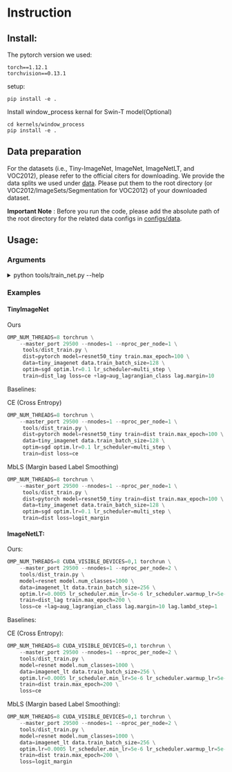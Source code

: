 # Instruction

## Install:

The pytorch version we used:
```
torch==1.12.1
torchvision==0.13.1
```

setup:
```
pip install -e .
```

Install window_process kernal for Swin-T model(Optional)
```
cd kernels/window_process
pip install -e .
```

## Data preparation

For the datasets (i.e., Tiny-ImageNet, ImageNet, ImageNetLT, and VOC2012), please refer to the official citers for downloading.
We provide the data splits we used under [data](data/). Please put them to the root directory (or VOC2012/ImageSets/Segmentation for VOC2012) of your downloaded dataset.

**Important Note** : Before you run the code, please add the absolute path of the root directory for the related data configs in [configs/data](configs/data/).

## Usage:

### Arguments

<details><summary>python tools/train_net.py --help</summary>
<p>

```python
dist_train is powered by Hydra.

== Configuration groups ==
Compose your configuration from those groups (group=option)

data: imagenet, imagenet_lt, tiny_imagenet, voc2012
dist: pytorch, slurm
lag: aug_lagrangian, aug_lagrangian_class
loss: ce, cpc, focal, focal_adaptive, logit_margin, logit_margin_plus, ls, mmce, penalty_ent, soft_ce
lr_scheduler: cosine, multi_step, one_cycle, plateau, step
mixup: mixup
model: SwinV2-T, deeplabv3, resnet, resnet101_tiny, resnet50_tiny
optim: adam, adamw, sgd
test: local, segment
train: dist, dist_lag, dist_plus, lag_segment, local, segment
wandb: my


== Config ==
Override anything in the config (foo.bar=value)

data:
  name: imagenet
  data_root: YOUR_DATA_ROOT
  input_size: 224
  train_batch_size: 256
  val_batch_size: 250
  test_batch_size: 250
  return_ind: false
  use_mysplit: true
  num_workers: 8
  pin_memory: true
  object:
    trainval:
      _target_: calibrate.data.imagenet.build_train_val_dataset
      data_root: ${data.data_root}
      input_size: ${data.input_size}
      use_mysplit: ${data.use_mysplit}
    test:
      _target_: calibrate.data.imagenet.build_test_dataset
      data_root: ${data.data_root}
      input_size: ${data.input_size}
      use_mysplit: ${data.use_mysplit}
model:
  name: resnet50
  num_classes: 10
  pretrained: false
  drop_rate: 0.0
  object:
    _target_: timm.create_model
    model_name: ${model.name}
    pretrained: ${model.pretrained}
    num_classes: ${model.num_classes}
    drop_rate: ${model.drop_rate}
loss:
  name: ce
  ignore_index: -100
  object:
    _target_: torch.nn.CrossEntropyLoss
    ignore_index: ${loss.ignore_index}
    reduction: mean
optim:
  name: adamw
  lr: 0.0005
  weight_decay: 0.05
  object:
    _target_: torch.optim.AdamW
    lr: ${optim.lr}
    betas:
    - 0.9
    - 0.999
    weight_decay: ${optim.weight_decay}
    eps: 1.0e-08
lr_scheduler:
  name: cosine
  min_lr: 5.0e-06
  warmup_lr: 5.0e-07
  warmup_epochs: 1
  cycle_decay: 0.1
  object:
    _target_: timm.scheduler.cosine_lr.CosineLRScheduler
    t_initial: ${train.max_epoch}
    lr_min: ${lr_scheduler.min_lr}
    cycle_mul: 1
    cycle_decay: ${lr_scheduler.cycle_decay}
    warmup_lr_init: ${lr_scheduler.warmup_lr}
    warmup_t: ${lr_scheduler.warmup_epochs}
    cycle_limit: 1
    t_in_epochs: true
train:
  name: dist
  max_epoch: 200
  clip_grad: 2.0
  clip_mode: norm
  resume: true
  keep_checkpoint_num: 1
  keep_checkpoint_interval: 0
  use_amp: true
  evaluate_logits: true
  object:
    _target_: calibrate.engine.DistributedTrainer
mixup:
  name: mixup
  enable: false
  mixup_alpha: 0.4
  mode: pair
  label_smoothing: 0
  object:
    _target_: timm.data.mixup.Mixup
    mixup_alpha: ${mixup.mixup_alpha}
    mode: ${mixup.mode}
    label_smoothing: ${mixup.label_smoothing}
    num_classes: ${model.num_classes}
dist:
  launch: python
  backend: nccl
wandb:
  enable: false
  project: NA
  entity: NA
  tags: train
test:
  name: local
  checkpoint: best.pth
  save_logits: false
  object:
    _target_: calibrate.engine.Tester
job_name: ${hydra:job.name}
work_dir: ${hydra:run.dir}
seed: 1
log_period: 50
calibrate:
  num_bins: 15
  visualize: false
post_temperature:
  enable: false
  learn: false
  grid_search_interval: 0.1
  cross_validate: ece


Powered by Hydra (https://hydra.cc)
Use --hydra-help to view Hydra specific help
```
</p>
</details>

### Examples


#### TinyImageNet

Ours
```python
OMP_NUM_THREADS=8 torchrun \
    --master_port 29500 --nnodes=1 --nproc_per_node=1 \
     tools/dist_train.py \
     dist=pytorch model=resnet50_tiny train.max_epoch=100 \
     data=tiny_imagenet data.train_batch_size=128 \
     optim=sgd optim.lr=0.1 lr_scheduler=multi_step \
     train=dist_lag loss=ce +lag=aug_lagrangian_class lag.margin=10
```

Baselines:

CE (Cross Entropy)
```python
OMP_NUM_THREADS=8 torchrun \
    --master_port 29500 --nnodes=1 --nproc_per_node=1 \
     tools/dist_train.py \
     dist=pytorch model=resnet50_tiny train=dist train.max_epoch=100 \
     data=tiny_imagenet data.train_batch_size=128 \
     optim=sgd optim.lr=0.1 lr_scheduler=multi_step \
     train=dist loss=ce
```

MbLS (Margin based Label Smoothing)
```python
OMP_NUM_THREADS=8 torchrun \
    --master_port 29500 --nnodes=1 --nproc_per_node=1 \
     tools/dist_train.py \
     dist=pytorch model=resnet50_tiny train=dist train.max_epoch=100 \
     data=tiny_imagenet data.train_batch_size=128 \
     optim=sgd optim.lr=0.1 lr_scheduler=multi_step \
     train=dist loss=logit_margin
```


#### ImageNetLT:

Ours:
```python
OMP_NUM_THREADS=8 CUDA_VISIBLE_DEVICES=0,1 torchrun \
    --master_port 29500 --nnodes=1 --nproc_per_node=2 \
    tools/dist_train.py \
    model=resnet model.num_classes=1000 \
    data=imagenet_lt data.train_batch_size=256 \
    optim.lr=0.0005 lr_scheduler.min_lr=5e-6 lr_scheduler.warmup_lr=5e-7 \
    train=dist_lag train.max_epoch=200 \
    loss=ce +lag=aug_lagrangian_class lag.margin=10 lag.lambd_step=1
```

Baselines:

CE (Cross Entropy):
```python
OMP_NUM_THREADS=8 CUDA_VISIBLE_DEVICES=0,1 torchrun \
    --master_port 29500 --nnodes=1 --nproc_per_node=2 \
    tools/dist_train.py \
    model=resnet model.num_classes=1000 \
    data=imagenet_lt data.train_batch_size=256 \
    optim.lr=0.0005 lr_scheduler.min_lr=5e-6 lr_scheduler.warmup_lr=5e-7 \
    train=dist train.max_epoch=200 \
    loss=ce
```

MbLS (Margin based Label Smoothing):
```python
OMP_NUM_THREADS=8 CUDA_VISIBLE_DEVICES=0,1 torchrun \
    --master_port 29500 --nnodes=1 --nproc_per_node=2 \
    tools/dist_train.py \
    model=resnet model.num_classes=1000 \
    data=imagenet_lt data.train_batch_size=256 \
    optim.lr=0.0005 lr_scheduler.min_lr=5e-6 lr_scheduler.warmup_lr=5e-7 \
    train=dist train.max_epoch=200 \
    loss=logit_margin
```
